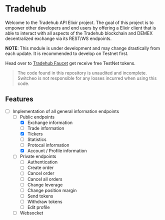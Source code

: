 # Tradehub

Welcome to the Tradehub API Elixir project. The goal of this project is to empower other developers and end users by offering a Elixir client that is able to interact with all aspects of the Tradehub blockchain and DEMEX decentralized exchange via its REST/WS endpoints.

**NOTE**: This module is under development and may change drastically from each update. It is recommended to develop on Testnet first.

Head over to [Tradehub Faucet](https://t.me/the_tradehub_bot) get receive free TestNet tokens.


> The code found in this repository is unaudited and incomplete. Switcheo is not responsible for any losses incurred when using this code.


## Features

* [ ] Implementation of all general information endpoints
  * [ ] Public endpoints
    * [x] Exchange information
    * [ ] Trade information
    * [x] Tickers
    * [ ] Statistics
    * [ ] Protocal information
    * [x] Account / Profile information
  * [ ] Private endpoints
    * [ ] Authentication
    * [ ] Create order
    * [ ] Cancel order
    * [ ] Cancel all orders
    * [ ] Change leverage
    * [ ] Change position margin
    * [ ] Send tokens
    * [ ] Withdraw tokens
    * [ ] Edit profile
  * [ ] Websocket

